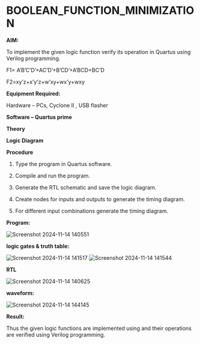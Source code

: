 # BOOLEAN_FUNCTION_MINIMIZATION

**AIM:**

To implement the given logic function verify its operation in Quartus using Verilog programming.

F1= A’B’C’D’+AC’D’+B’CD’+A’BCD+BC’D 

F2=xy’z+x’y’z+w’xy+wx’y+wxy

**Equipment Required:**

Hardware – PCs, Cyclone II , USB flasher

**Software – Quartus prime**

**Theory**

**Logic Diagram**

**Procedure**

1.	Type the program in Quartus software.

2.	Compile and run the program.

3.	Generate the RTL schematic and save the logic diagram.

4.	Create nodes for inputs and outputs to generate the timing diagram.

5.	For different input combinations generate the timing diagram.


**Program:**

![Screenshot 2024-11-14 140551](https://github.com/user-attachments/assets/61bdce16-807f-40bd-b4ac-1e55ed82c89d)

**logic gates & truth table:**

![Screenshot 2024-11-14 141517](https://github.com/user-attachments/assets/d2092ef2-a48e-44b0-921d-045abd205be4)
![Screenshot 2024-11-14 141544](https://github.com/user-attachments/assets/4ba38334-bc0d-4544-95ad-5540359a34fa)

**RTL**

![Screenshot 2024-11-14 140625](https://github.com/user-attachments/assets/65148467-f99c-406e-b891-d519c00a3acb)

**waveform:**

![Screenshot 2024-11-14 144145](https://github.com/user-attachments/assets/19b4e9f4-9baf-4df8-ad62-f1f695d53dbc)

**Result:**

Thus the given logic functions are implemented using and their operations are verified using Verilog programming.

